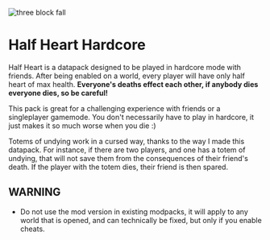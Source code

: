 ![three block fall](https://cdn.modrinth.com/data/L6ukxqAZ/images/960b8dc557966b275b5f0fe5478634a3bfab0341.gif)
# Half Heart Hardcore
Half Heart is a datapack designed to be played in hardcore mode with friends. After being enabled on a world, every player will have only half heart of max health. **Everyone's deaths effect each other, if anybody dies everyone dies, so be careful!**

This pack is great for a challenging experience with friends or a singleplayer gamemode. You don't necessarily have to play in hardcore, it just makes it so much worse when you die :)

Totems of undying work in a cursed way, thanks to the way I made this datapack. For instance, if there are two players, and one has a totem of undying, that will not save them from the consequences of their friend's death. If the player with the totem dies, their friend is then spared.

## WARNING
- Do not use the mod version in existing modpacks, it will apply to any world that is opened, and can technically be fixed, but only if you enable cheats.
